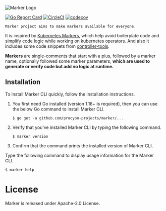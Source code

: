 
![Marker Logo](https://user-images.githubusercontent.com/5354910/189712369-f647731b-dc34-405a-a7df-ca23f7ea1025.png)

[![Go Report Card](https://goreportcard.com/badge/github.com/procyon-projects/marker)](https://goreportcard.com/report/github.com/procyon-projects/marker)
[![CircleCI](https://dl.circleci.com/status-badge/img/gh/procyon-projects/marker/tree/main.svg?style=svg)](https://dl.circleci.com/status-badge/redirect/gh/procyon-projects/marker/tree/main)
[![codecov](https://codecov.io/gh/procyon-projects/marker/branch/main/graph/badge.svg?token=OREV0YI8VU)](https://codecov.io/gh/procyon-projects/marker)

`Marker project aims to make markers available for everyone.`

It is inspired by [Kubernetes Markers](https://book.kubebuilder.io/reference/markers.html), which help avoid boilerplate code and simplify code logic 
while working on kubernetes operators. And also it includes some code snippets from [controller-tools](https://github.com/kubernetes-sigs/controller-tools).

**Markers** are single-comments that start with a plus, followed by a marker name, optionally followed some marker parameters,
**which are used to generate or verify code but add no logic at runtime.** 

## Installation
To Install Marker CLI quickly, follow the installation instructions.

1. You first need Go installed (version 1.18+ is required), then you can use the below Go command to install Marker CLI.

    `$ go get -u github.com/procyon-projects/marker/...`
2. Verify that you've installed Marker CLI by typing the following command.

   `$ marker version`
3. Confirm that the command prints the installed version of Marker CLI.

Type the following command to display usage information for the Marker CLI.

`$ marker help`

# License
Marker is released under Apache-2.0 License.